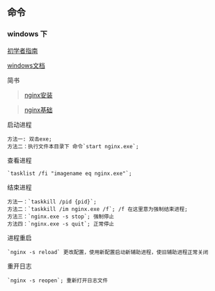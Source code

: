 ## 命令

### windows 下

[初学者指南](http://nginx.org/en/docs/beginners_guide.html)

[windows文档](http://nginx.org/en/docs/windows.html)


简书
>[nginx安装](https://www.jianshu.com/p/0f2cd118fd45)

>[nginx基础](https://www.jianshu.com/p/d0f9ce48e3c3)




启动进程
  
    方法一: 双击exe;
    方法二：执行文件本目录下 命令`start nginx.exe`;

查看进程

    `tasklist /fi "imagename eq nginx.exe"`;

结束进程

    方法一：`taskkill /pid {pid}`;
    方法二：`taskkill /im nginx.exe /f`; /f 在这里意为强制结束进程;
    方法三：`nginx.exe -s stop`; 强制停止
    方法四：`nginx.exe -s quit`; 正常停止

进程重启

    `nginx -s reload` 更改配置，使用新配置启动新辅助进程，使旧辅助进程正常关闭

重开日志

    `nginx -s reopen`; 重新打开日志文件